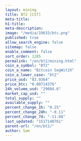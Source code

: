 ```yaml
---
layout: mining
title: BT2 [CST]
meta-title: 
h1-title: 
meta-description: 
image: "/media/19633/btc.png"
published: true
allow_search_engine: false
sitemap: false
enable_comment: false
sort_order: 1285
permalink: "/en/bt2/mining.html"
coin_a_symbol: "BT2"
coin_a_name: "Bitcoin SegWit2X"
coin_a_lower_case: "bt2"
price_usd: "83.9364"
price_btc: "0.00714376"
24h_volume_usd: "29084.6"
market_cap_usd: ""
total_supply: ""
available_supply: ""
percent_change_1h: "0.25"
percent_change_24h: "-0.11"
percent_change_7d: "-11.08"
last_updated: "1517140761"
parent-url: "/en/bt2/"
author: Sam
---
```



